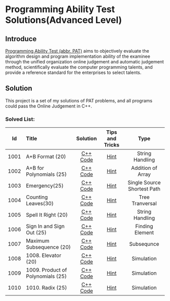 # Programming Ability Test Solutions(Advanced Level)
## Introduce
[Programming Ability Test (abbr. PAT)](https://github.com/RunningIkkyu/PAT) aims to objectively evaluate the algorithm design and program implementation ability of the examinee through the unified organization online judgement and automatic judgement method, scientifically evaluate the computer programming talents, and provide a reference standard for the enterprises to select talents.
## Solution
This project is a set of my solutions of PAT problems, and all programs could pass the Online Judgement in C++.
### Solved List:

|Id|Title|Solution|Tips and Tricks|Type|  
|:-:|:-|:-:|:-:|:-:|
|1001|A+B Format (20)|[C++ Code](https://github.com/RunningIkkyu/PAT/blob/master/1001.A%2BB_Format/PAT_1001.cpp)|[Hint](https://runningikkyu.github.io/1001.A+B-Format-(20)/)|String Handling|  
|1002|A+B for Polynomials (25)|[C++ Code](https://github.com/RunningIkkyu/PAT/blob/master/1002.A%2BB_for_Polynomials/PAT_1002.cpp)|[Hint](https://runningikkyu.github.io/1002.-A+B-for-Polynomials-(25)/)|Addition of Array|  
|1003|Emergency(25)|[C++ Code](https://github.com/RunningIkkyu/PAT/blob/master/1003.Emergency/1003.Emergency.cpp)|[Hint](https://runningikkyu.github.io/1003.-Emergency(25))|Single Source Shortest Path|  
|1004|Counting Leaves(30)|[C++ Code](https://github.com/RunningIkkyu/PAT/blob/master/1004.Counting%20Leaves(30)/1004.Counting%20Leaves.cpp)|[Hint](https://runningikkyu.github.io/1004.Counting-Leaves(30))|Tree Tranversal|   
|1005|Spell It Right (20)|[C++ Code](https://github.com/RunningIkkyu/PAT/blob/master/1005.%20Spell%20It%20Right/1005.Spell%20It%20Right.cpp)|[Hint](https://runningikkyu.github.io/1005.-Spell-It-Right/)|String Handling|  
|1006|Sign In and Sign Out (25)|[C++ Code](https://github.com/RunningIkkyu/PAT/tree/master/1006.%20Sign%20In%20and%20Sign%20Out)|[Hint](https://runningikkyu.github.io/1006.-Sign-In-and-Sign-Out/)|Finding Element|   
|1007|Maximum Subsequence (20)|[C++ Code](https://github.com/RunningIkkyu/PAT/tree/master/1007.%20Maximum%20Subsequence%20Sum)|[Hint](https://runningikkyu.github.io/1007.-Maximum-Subsequence-Sum/)|Subsequnce|   
|1008|1008. Elevator (20)|[C++ Code](https://github.com/RunningIkkyu/PAT/blob/master/1008.%20Elevator/1008.Elevator.cpp)|[Hint](https://runningikkyu.github.io/1008.-Elevator-(20)/)|Simulation|   
|1009|1009. Product of Polynomials (25)|[C++ Code](https://github.com/RunningIkkyu/PAT/blob/master/1009.%20Product%20of%20Polynomials/1009.%20Product%20of%20Polynomials.cpp)|[Hint](https://runningikkyu.github.io/1009.-Product-of-Polynomials-(25)/)|Simulation|   
|1010|1010. Radix (25)|[C++ Code](https://github.com/RunningIkkyu/PAT/blob/master/1010.%20Radix/1010.%20Radix.cpp)|[Hint](https://runningikkyu.github.io/1010.-Radix/)|Simulation|   